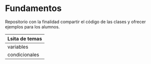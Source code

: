 # Fundamentos
Repositorio con la finalidad compartir el código de las clases y ofrecer ejemplos para los alumnos.

Lsita de temas |
------------ |
variables| 
condicionales| 
